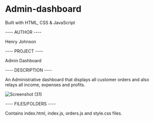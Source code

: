 # Admin-dashboard
Built with HTML, CSS & JavaScript

---- AUTHOR ----

Henry Johnson

---- PROJECT ----

Admin Dashboard

---- DESCRIPTION ----

An Administrative dashboard that displays all customer orders and also relays all income, expenses and profits. 

![Screenshot (31)](https://user-images.githubusercontent.com/40214178/159987095-dca80983-78e4-4aac-8e18-0119bd51f34b.png)

---- FILES/FOLDERS ----

Contains index.html, index.js, orders.js and style.css files.
